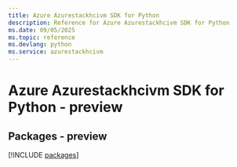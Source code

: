 ```yaml
---
title: Azure Azurestackhcivm SDK for Python
description: Reference for Azure Azurestackhcivm SDK for Python
ms.date: 09/05/2025
ms.topic: reference
ms.devlang: python
ms.service: azurestackhcivm
---
```

# Azure Azurestackhcivm SDK for Python - preview
## Packages - preview
[!INCLUDE [packages](azurestackhcivm-index.md)]